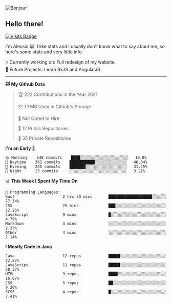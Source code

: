 ![Bonjour](https://i.redd.it/ayih4qogh2a51.png)

## Hello there!
[![Visits Badge](https://badges.pufler.dev/visits/PandaSekh/PandaSekh)](https://alessiofranceschi.me)

I'm Alessio 😀. I like stats and I usually don't know what to say about me, so here's some stats and very little info.

⚡ Currently working on: Full redesign of my website.  
🤔 Future Projects: Learn RxJS and AngularJS

---

<!--START_SECTION:waka-->
**🐱 My Github Data** 

> 🏆 222 Contributions in the Year 2021
 > 
> 📦 1.1 MB Used in Github's Storage 
 > 
> 🚫 Not Opted to Hire
 > 
> 📜 12 Public Repositories 
 > 
> 🔑 35 Private Repositories  
 > 
**I'm an Early 🐤** 

```text
🌞 Morning    148 commits    ████░░░░░░░░░░░░░░░░░░░░░   19.0% 
🌆 Daytime    361 commits    ███████████░░░░░░░░░░░░░░   46.34% 
🌃 Evening    245 commits    ███████░░░░░░░░░░░░░░░░░░   31.45% 
🌙 Night      25 commits     ░░░░░░░░░░░░░░░░░░░░░░░░░   3.21%

```


📊 **This Week I Spent My Time On** 

```text
💬 Programming Languages: 
Rust                     2 hrs 39 mins       ███████████████████░░░░░░   77.34% 
CSS                      25 mins             ███░░░░░░░░░░░░░░░░░░░░░░   12.26% 
JavaScript               9 mins              █░░░░░░░░░░░░░░░░░░░░░░░░   4.79% 
Markdown                 4 mins              ░░░░░░░░░░░░░░░░░░░░░░░░░   2.27% 
Other                    4 mins              ░░░░░░░░░░░░░░░░░░░░░░░░░   2.14%

```

**I Mostly Code in Java** 

```text
Java                     12 repos            █████░░░░░░░░░░░░░░░░░░░░   22.22% 
JavaScript               11 repos            █████░░░░░░░░░░░░░░░░░░░░   20.37% 
HTML                     9 repos             ████░░░░░░░░░░░░░░░░░░░░░   16.67% 
CSS                      5 repos             ██░░░░░░░░░░░░░░░░░░░░░░░   9.26% 
SCSS                     4 repos             █░░░░░░░░░░░░░░░░░░░░░░░░   7.41%

```



<!--END_SECTION:waka-->
